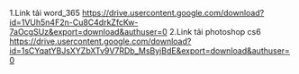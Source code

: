 1.Link tải word_365
https://drive.usercontent.google.com/download?id=1VUh5n4F2n-Cu8C4drkZfcKw-7aOcgSUz&export=download&authuser=0
2.Link tải photoshop cs6
https://drive.usercontent.google.com/download?id=1sCYqatYBJsXYZbXTv9V7RDb_MsByjBdE&export=download&authuser=0

